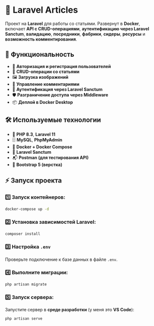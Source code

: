 # 📜 Laravel Articles

Проект на **Laravel** для работы со статьями. Развернут в **Docker**, включает **API с CRUD-операциями**, **аутентификацию через Laravel Sanctum**, **валидацию**, **посредники**, **фабрики**, **сидеры**, **ресурсы** и **возможность комментирования**.

## 🚀 Функциональность
- 🔐 **Авторизация и регистрация пользователей**
- 📝 **CRUD-операции со статьями**
- 🖼 **Загрузка изображений**
- 💬 **Управление комментариями**
- 🔑 **Аутентификация через Laravel Sanctum**
- 🛡 **Разграничение доступа через Middleware**
- 📦 **Деплой в Docker Desktop**

## 🛠 Используемые технологии
- 🐘 **PHP 8.3**, **Laravel 11**
- 🗄 **MySQL**, **PhpMyAdmin**
- 🐳 **Docker + Docker Compose**
- 🔐 **Laravel Sanctum**
- 📬 **Postman (для тестирования API)**
- 🎨 **Bootstrap 5 (верстка)**

## ⚡ Запуск проекта

### 1️⃣ Запуск контейнеров:
```bash
docker-compose up -d
```

### 2️⃣ Установка зависимостей Laravel:
```bash
composer install
```

### 3️⃣ Настройка `.env`  
Проверьте подключение к базе данных в файле `.env`.

### 4️⃣ Выполните миграции:
```bash
php artisan migrate
```

### 5️⃣ Запуск сервера:  
Запустите сервер в **среде разработки** (у меня это **VS Code**):
```bash
php artisan serve
```



   
